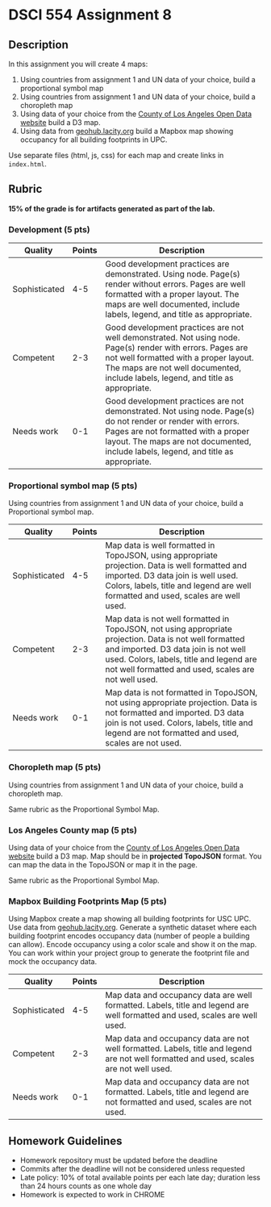 # DSCI 554 Assignment 8

## Description

In this assignment you will create 4 maps:

1. Using countries from assignment 1 and UN data of your choice, build a proportional symbol map
2. Using countries from assignment 1 and UN data of your choice, build a choropleth map
3. Using data of your choice from the [County of Los Angeles Open Data website](https://data.lacounty.gov/browse?limitTo=maps&utf8=%E2%9C%93) build a D3 map.
4. Using data from [geohub.lacity.org](geohub.lacity.org) build a Mapbox map showing occupancy for all building footprints in UPC.

Use separate files (html, js, css) for each map and create links in `index.html`.

## Rubric

__15% of the grade is for artifacts generated as part of the lab.__

### Development (5 pts)

| Quality       | Points | Description |
| ------------- | ------ | ----------- |
| Sophisticated | 4-5    | Good development practices are demonstrated. Using node. Page(s) render without errors. Pages are well formatted with a proper layout. The maps are well documented, include labels, legend, and title as appropriate. |
| Competent     | 2-3    | Good development practices are not well demonstrated. Not using node. Page(s) render with errors. Pages are not well formatted with a proper layout. The maps are not well documented, include labels, legend, and title as appropriate. |
| Needs work    | 0-1    | Good development practices are not demonstrated. Not using node. Page(s) do not render or render with errors. Pages are not formatted with a proper layout. The maps are not documented, include labels, legend, and title as appropriate. |

### Proportional symbol map (5 pts)

Using countries from assignment 1 and UN data of your choice, build a Proportional symbol map.

| Quality       | Points | Description |
| ------------- | ------ | ----------- |
| Sophisticated | 4-5    | Map data is well formatted in TopoJSON, using appropriate projection. Data is well formatted and imported. D3 data join is well used. Colors, labels, title and legend are well formatted and used, scales are well used. |
| Competent     | 2-3    | Map data is not well formatted in TopoJSON, not using appropriate projection. Data is not well formatted and imported. D3 data join is not well used. Colors, labels, title and legend are not well formatted and used, scales are not well used. |
| Needs work    | 0-1    | Map data is not formatted in TopoJSON, not using appropriate projection. Data is not formatted and imported. D3 data join is not used. Colors, labels, title and legend are not formatted and used, scales are not used. |

### Choropleth map (5 pts)

Using countries from assignment 1 and UN data of your choice, build a choropleth map.

Same rubric as the Proportional Symbol Map.

### Los Angeles County map (5 pts)

Using data of your choice from the [County of Los Angeles Open Data website](https://data.lacounty.gov/browse?limitTo=maps&utf8=%E2%9C%93) build a D3 map. Map should be in __projected TopoJSON__ format. You can map the data in the TopoJSON or map it in the page.

Same rubric as the Proportional Symbol Map.

### Mapbox Building Footprints Map (5 pts)

Using Mapbox create a map showing all building footprints for USC UPC. Use data from [geohub.lacity.org](geohub.lacity.org). Generate a synthetic dataset where each building footprint encodes occupancy data (number of people a building can allow). Encode occupancy using a color scale and show it on the map. You can work within your project group to generate the footprint file and mock the occupancy data.

| Quality       | Points | Description |
| ------------- | ------ | ----------- |
| Sophisticated | 4-5    | Map data and occupancy data are well formatted. Labels, title and legend are well formatted and used, scales are well used. |
| Competent     | 2-3    | Map data and occupancy data are not well formatted. Labels, title and legend are not well formatted and used, scales are not well used. |
| Needs work    | 0-1    | Map data and occupancy data are not formatted. Labels, title and legend are not formatted and used, scales are not used. |

## Homework Guidelines

- Homework repository must be updated before the deadline
- Commits after the deadline will not be considered unless requested
- Late policy: 10% of total available points per each late day; duration less than 24 hours counts as one whole day
- Homework is expected to work in CHROME
